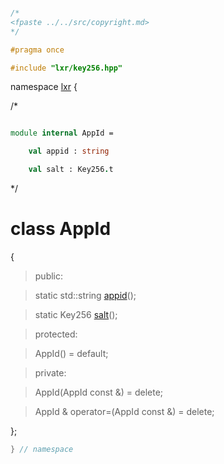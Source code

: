 ```cpp

/*
<fpaste ../../src/copyright.md>
*/

#pragma once

#include "lxr/key256.hpp"

````

namespace [lxr](namespace.list) {

/*

```fsharp

module internal AppId =

    val appid : string

    val salt : Key256.t
```

*/

# class AppId

{

>public:

>static std::string [appid](appid_functions.cpp.md)();

>static Key256 [salt](appid_functions.cpp.md)();

>protected:

>AppId() = default;

>private:

>AppId(AppId const &) = delete;

>AppId & operator=(AppId const &) = delete;

};

```cpp
} // namespace
```